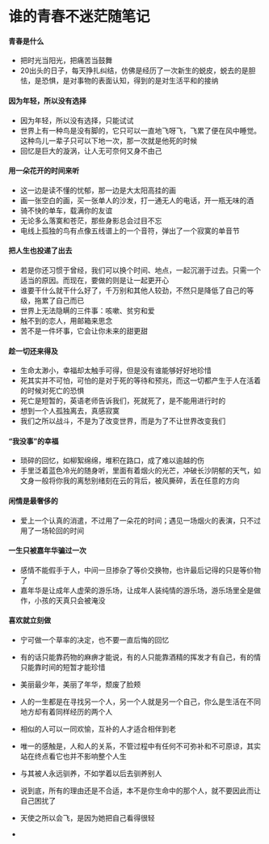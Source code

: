 # 谁的青春不迷茫随笔记

#### 青春是什么

- 把时光当阳光，把痛苦当鼓舞
- 20出头的日子，每天挣扎纠结，仿佛是经历了一次新生的蜕皮，蜕去的是胆怯，是恐惧，是对事物的表面认知，得到的是对生活平和的接纳

#### 因为年轻，所以没有选择

- 因为年轻，所以没有选择，只能试试
- 世界上有一种鸟是没有脚的，它只可以一直地飞呀飞，飞累了便在风中睡觉。这种鸟儿一辈子只可以下地一次，那一次就是他死的时候
- 回忆是巨大的漩涡，让人无可奈何又身不由己

#### 用一朵花开的时间来听

- 这一边是读不懂的忧郁，那一边是大太阳高挂的画
- 画一张空白的画，买一张单人的沙发，打一通无人的电话，开一瓶无味的酒
- 骑不快的单车，载满你的友谊
- 无论多么落寞和苍茫，那些身影总会过目不忘
- 电线上孤独的鸟有点像五线谱上的一个音符，弹出了一个寂寞的单音节

####  把人生也投递了出去

- 若是你还习惯于曾经，我们可以换个时间、地点，一起沉溺于过去。只需一个适当的原因。而现在，要做的则是让一起更开心
- 谁要干什么就干什么好了，千万别和其他人较劲，不然只是降低了自己的等级，拖累了自己而已
- 世界上无法隐瞒的三件事：咳嗽、贫穷和爱
- 触不到的恋人，用邮箱来思念
- 苦不是一件坏事，它会让你未来的甜更甜

#### 趁一切还来得及

- 生命太渺小，幸福却太触手可得，但是没有谁能够好好地珍惜
- 死其实并不可怕，可怕的是对于死的等待和预兆，而这一切都产生于人在活着的时候对死亡的恐惧
- 死亡是短暂的，英语老师告诉我们，死就死了，是不能用进行时的
- 想到一个人孤独离去，真感寂寞
- 我们之所以战斗，不是为了改变世界，而是为了不让世界改变我们

#### “我没事”的幸福

- 琐碎的回忆，如柳絮绵绵，堆积在路口，成了难以逾越的伤
- 手里泛着蓝色冷光的随身听，里面有着烟火的光芒，冲破长沙阴郁的天气，如文身一般将你我的离愁别绪刻在云的背后，被风撕碎，丢在任意的方向

#### 闲情是最奢侈的

- 爱上一个认真的消遣，不过用了一朵花的时间；遇见一场烟火的表演，只不过用了一场轮回的时间

#### 一生只被嘉年华骗过一次

- 感情不能假手于人，中间一旦掺杂了等价交换物，也许最后记得的只是等价物了
- 嘉年华是让成年人虚荣的游乐场，让成年人装纯情的游乐场，游乐场里全是做作，小孩的天真只会被淹没

#### 喜欢就立刻做

- 宁可做一个草率的决定，也不要一直后悔的回忆





- 有的话只能靠药物的麻痹才能说，有的人只能靠酒精的挥发才有自己，有的情只能靠时间的短暂才能珍惜
- 美丽最少年，美丽了年华，颓废了脸颊
- 人的一生都是在寻找另一个人，另一个人就是另一个自己，你么是生活在不同地方却有着同样经历的两个人
- 相似的人可以一同欢愉，互补的人才适合相伴到老
-  唯一的感触是，人和人的关系，不管过程中有任何不可弥补和不可原谅，其实站在终点看它也并不影响整个人生
- 与其被人永远驯养，不如学着以后去驯养别人
- 说到底，所有的理由还是不合适，本不是你生命中的那个人，就不要因此而让自己困扰了
- 天使之所以会飞，是因为她把自己看得很轻
- 